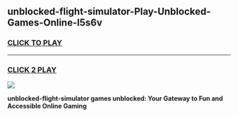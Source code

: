 
## unblocked-flight-simulator-Play-Unblocked-Games-Online-l5s6v
<h3>
<a href="https://premium76.site?title=unblocked-flight-simulator&ref=25A">CLICK TO PLAY</a></h3>
<hr>

<h3>
<a href="https://premium76.site?title=unblocked-flight-simulator&ref=25A">CLICK 2 PLAY</a>
  
</h3>

<a href="https://premium76.site?title=unblocked-flight-simulator&ref=25A"><img src="https://clearcache.store/games.png"></a>


**unblocked-flight-simulator games unblocked: Your Gateway to Fun and Accessible Online Gaming**
